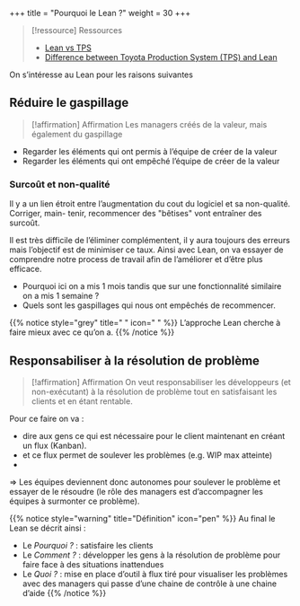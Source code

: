 
+++
title = "Pourquoi le Lean ?"
weight = 30
+++

> [!ressource] Ressources
> - [Lean vs TPS](https://www.allaboutlean.com/tps-and-lean/)
> - [Difference between Toyota Production System (TPS) and Lean](https://www.linkedin.com/pulse/difference-between-toyota-production-system-tps-lean-boris-hodak/)

On s’intéresse au Lean pour les raisons suivantes

## Réduire le gaspillage
> [!affirmation] Affirmation
>  Les managers créés de la valeur, mais également du gaspillage
- Regarder les éléments qui ont permis à l’équipe de créer de la valeur
- Regarder les éléments qui ont empêché l’équipe de créer de la valeur

### Surcoût et non-qualité

Il y a un lien étroit entre l’augmentation du cout du logiciel et sa non-qualité. Corriger, main-
tenir, recommencer des "bêtises" vont entraîner des surcoût.

Il est très difficile de l’éliminer complémentent, il y aura toujours des erreurs mais l’objectif
est de minimiser ce taux. Ainsi avec Lean, on va essayer de comprendre notre process de
travail afin de l’améliorer et d’être plus efficace.

- Pourquoi ici on a mis 1 mois tandis que sur une fonctionnalité similaire on a mis 1
semaine ?
- Quels sont les gaspillages qui nous ont empêchés de recommencer.

{{% notice style="grey" title=" " icon=" " %}}
L’approche Lean cherche à faire mieux avec ce qu’on a.
{{% /notice %}}

## Responsabiliser à la résolution de problème
> [!affirmation] Affirmation
>  On veut responsabiliser les développeurs (et non-exécutant) à la résolution de problème
>  tout en satisfaisant les clients et en étant rentable.

Pour ce faire on va :
- dire aux gens ce qui est nécessaire pour le client maintenant en créant un flux (Kanban).
- et ce flux permet de soulever les problèmes (e.g. WIP max atteinte)
- 
⇒ Les équipes deviennent donc autonomes pour soulever le problème et essayer de le résoudre (le rôle des managers est d’accompagner les équipes à surmonter ce problème).

{{% notice style="warning" title="Définition" icon="pen" %}}
Au final le Lean se décrit ainsi :
- Le *Pourquoi ?* : satisfaire les clients
- Le *Comment ?* : développer les gens à la résolution de problème pour faire face à
des situations inattendues
- Le *Quoi ?* : mise en place d’outil à flux tiré pour visualiser les problèmes avec des
managers qui passe d’une chaine de contrôle à une chaine d’aide
{{% /notice %}}
